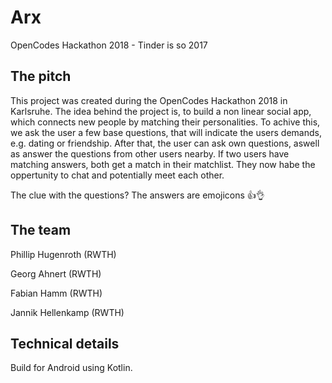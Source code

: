 
# Arx
OpenCodes Hackathon 2018  - Tinder is so 2017

## The pitch
This project was created during the OpenCodes Hackathon 2018 in Karlsruhe.
The idea behind the project is, to build a non linear social app, which connects new people by matching their personalities.  To achive this, we ask the user a few base questions, that will indicate the users demands, e.g. dating or friendship. After that, the user can ask own questions, aswell as answer the questions from other users nearby.  If two users have matching answers, both get a match in their matchlist. They now habe the oppertunity to chat and potentially meet each other.

The clue with the questions? The answers are emojicons 👍👌

## The team
Phillip Hugenroth (RWTH)

Georg Ahnert (RWTH)

Fabian Hamm (RWTH)

Jannik Hellenkamp (RWTH)


## Technical details
Build for Android using Kotlin.
